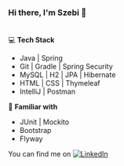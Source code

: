 ### Hi there, I'm Szebi 👋<br><br>

:computer: **Tech Stack**

- Java | Spring
- Git | Gradle | Spring Security
- MySQL | H2 | JPA | Hibernate
- HTML | CSS | Thymeleaf
- IntelliJ | Postman

:school_satchel: **Familiar with**

- JUnit | Mockito
- Bootstrap
- Flyway

<!-- react,visual studio, docker -->

You can find me on [![LinkedIn][2.2]][2]

[2.2]: https://freeiconshop.com/wp-content/uploads/edd/linkedin-flat.png (LinkedIn icon without padding)
[2]: www.linkedin.com/in/szabosebastian
